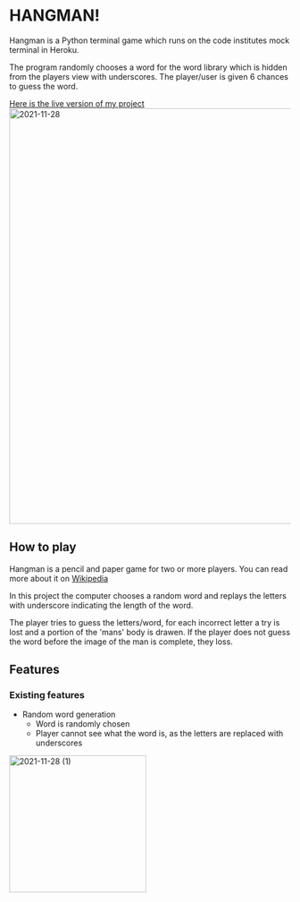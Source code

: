 # HANGMAN!

Hangman is a Python terminal game which runs on the code institutes mock terminal in Heroku.

The program randomly chooses a word for the word library which is hidden from the players view with underscores.
The player/user is given 6 chances to guess the word.

[Here is the live version of my project](https://hangman-project3.herokuapp.com)
<img width="743" alt="2021-11-28" src="https://user-images.githubusercontent.com/87449935/143765942-a7edaf96-3d4c-4867-805c-9112344748c7.png">

## How to play

Hangman is a pencil and paper game for two or more players. You can read more about it on [Wikipedia](https://en.wikipedia.org/wiki/Hangman_(game))

In this project the computer chooses a random word and replays the letters with underscore indicating the length of the word.

The player tries to guess the letters/word, for each incorrect letter a try is lost and a portion of the 'mans' body is drawen.
If the player does not guess the word before the image of the man is complete, they loss.


## Features

### Existing features

  * Random word generation
      * Word is randomly chosen
      * Player cannot see what the word is, as the letters are replaced with underscores

<img width="245" alt="2021-11-28 (1)" src="https://user-images.githubusercontent.com/87449935/143766269-a76a0c51-8e13-4434-8f1d-1b187048ef54.png">

  
